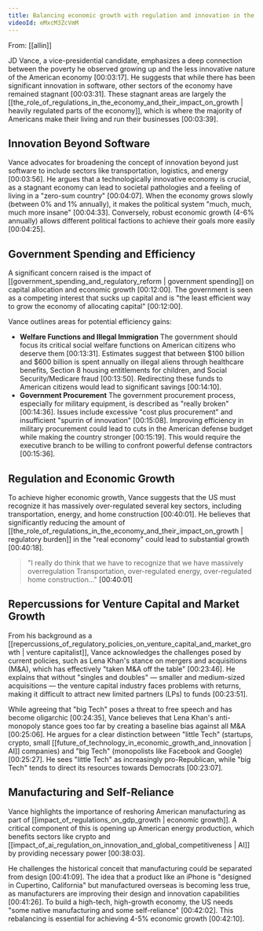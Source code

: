 ```yaml
---
title: Balancing economic growth with regulation and innovation in the US
videoId: eMxcM3ZcVmM
---
```


From: [[allin]] <br/> 

JD Vance, a vice-presidential candidate, emphasizes a deep connection between the poverty he observed growing up and the less innovative nature of the American economy [00:03:17]. He suggests that while there has been significant innovation in software, other sectors of the economy have remained stagnant [00:03:31]. These stagnant areas are largely the [[the_role_of_regulations_in_the_economy_and_their_impact_on_growth | heavily regulated parts of the economy]], which is where the majority of Americans make their living and run their businesses [00:03:39].

## Innovation Beyond Software
Vance advocates for broadening the concept of innovation beyond just software to include sectors like transportation, logistics, and energy [00:03:56]. He argues that a technologically innovative economy is crucial, as a stagnant economy can lead to societal pathologies and a feeling of living in a "zero-sum country" [00:04:07]. When the economy grows slowly (between 0% and 1% annually), it makes the political system "much, much, much more insane" [00:04:33]. Conversely, robust economic growth (4-6% annually) allows different political factions to achieve their goals more easily [00:04:25].

## Government Spending and Efficiency
A significant concern raised is the impact of [[government_spending_and_regulatory_reform | government spending]] on capital allocation and economic growth [00:12:00]. The government is seen as a competing interest that sucks up capital and is "the least efficient way to grow the economy of allocating capital" [00:12:00].

Vance outlines areas for potential efficiency gains:
*   **Welfare Functions and Illegal Immigration** The government should focus its critical social welfare functions on American citizens who deserve them [00:13:31]. Estimates suggest that between $100 billion and $600 billion is spent annually on illegal aliens through healthcare benefits, Section 8 housing entitlements for children, and Social Security/Medicare fraud [00:13:50]. Redirecting these funds to American citizens would lead to significant savings [00:14:10].
*   **Government Procurement** The government procurement process, especially for military equipment, is described as "really broken" [00:14:36]. Issues include excessive "cost plus procurement" and insufficient "spurrin of innovation" [00:15:08]. Improving efficiency in military procurement could lead to cuts in the American defense budget while making the country stronger [00:15:19]. This would require the executive branch to be willing to confront powerful defense contractors [00:15:36].

## Regulation and Economic Growth
To achieve higher economic growth, Vance suggests that the US must recognize it has massively over-regulated several key sectors, including transportation, energy, and home construction [00:40:01]. He believes that significantly reducing the amount of [[the_role_of_regulations_in_the_economy_and_their_impact_on_growth | regulatory burden]] in the "real economy" could lead to substantial growth [00:40:18].

> "I really do think that we have to recognize that we have massively overregulation Transportation, over-regulated energy, over-regulated home construction..." <a class="yt-timestamp" data-t="00:40:01">[00:40:01]</a>

## Repercussions for Venture Capital and Market Growth
From his background as a [[repercussions_of_regulatory_policies_on_venture_capital_and_market_growth | venture capitalist]], Vance acknowledges the challenges posed by current policies, such as Lena Khan's stance on mergers and acquisitions (M&A), which has effectively "taken M&A off the table" [00:23:46]. He explains that without "singles and doubles" — smaller and medium-sized acquisitions — the venture capital industry faces problems with returns, making it difficult to attract new limited partners (LPs) to funds [00:23:51].

While agreeing that "big Tech" poses a threat to free speech and has become oligarchic [00:24:35], Vance believes that Lena Khan's anti-monopoly stance goes too far by creating a baseline bias against all M&A [00:25:06]. He argues for a clear distinction between "little Tech" (startups, crypto, small [[future_of_technology_in_economic_growth_and_innovation | AI]] companies) and "big Tech" (monopolists like Facebook and Google) [00:25:27]. He sees "little Tech" as increasingly pro-Republican, while "big Tech" tends to direct its resources towards Democrats [00:23:07].

## Manufacturing and Self-Reliance
Vance highlights the importance of reshoring American manufacturing as part of [[impact_of_regulations_on_gdp_growth | economic growth]]. A critical component of this is opening up American energy production, which benefits sectors like crypto and [[impact_of_ai_regulation_on_innovation_and_global_competitiveness | AI]] by providing necessary power [00:38:03].

He challenges the historical conceit that manufacturing could be separated from design [00:41:09]. The idea that a product like an iPhone is "designed in Cupertino, California" but manufactured overseas is becoming less true, as manufacturers are improving their design and innovation capabilities [00:41:26]. To build a high-tech, high-growth economy, the US needs "some native manufacturing and some self-reliance" [00:42:02]. This rebalancing is essential for achieving 4-5% economic growth [00:42:10].